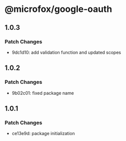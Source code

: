 # @microfox/google-oauth

## 1.0.3

### Patch Changes

- 9dc1d10: add validation function and updated scopes

## 1.0.2

### Patch Changes

- 9b02c01: fixed package name

## 1.0.1

### Patch Changes

- ce13e9d: package initialization
